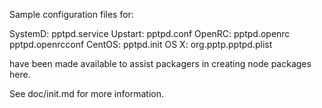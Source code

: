 Sample configuration files for:

SystemD: pptpd.service
Upstart: pptpd.conf
OpenRC:  pptpd.openrc
         pptpd.openrcconf
CentOS:  pptpd.init
OS X:    org.pptp.pptpd.plist

have been made available to assist packagers in creating node packages here.

See doc/init.md for more information.

